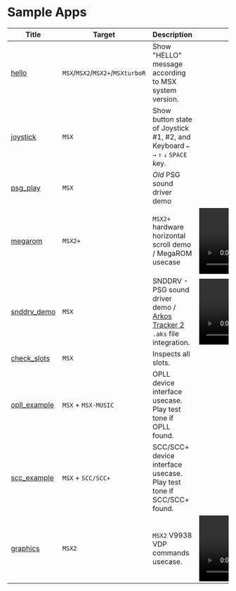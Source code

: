 # Sample Apps

| Title                         | Target                           | Description                                                                                                           | Video                                                                                                                              |
|-------------------------------|----------------------------------|-----------------------------------------------------------------------------------------------------------------------|------------------------------------------------------------------------------------------------------------------------------------|
| [hello](hello)                | `MSX`/`MSX2`/`MSX2+`/`MSXturboR` | Show "HELLO" message according to MSX system version.                                                                 |                                                                                                                                    |
| [joystick](joystick)          | `MSX`                            | Show button state of Joystick #1, #2, and Keyboard `←` `→` `↑` `↓` `SPACE` key.                                       |                                                                                                                                    |
| [psg\_play](psg_play)         | `MSX`                            | *Old* PSG sound driver demo                                                                                           |                                                                                                                                    |
| [megarom](megarom)            | `MSX2+`                          | `MSX2+` hardware horizontal scroll demo / MegaROM usecase                                                             | <video src="https://user-images.githubusercontent.com/659805/169100710-f450963c-10f3-4a99-bf2d-aa801da55f7e.mp4" controls muted /> |
| [snddrv\_demo](snddrv_demo)   | `MSX`                            | SNDDRV - PSG sound driver demo / [Arkos Tracker 2](http://www.julien-nevo.com/arkostracker/) `.aks` file integration. | <video src="https://user-images.githubusercontent.com/659805/200720906-7409fd6c-ee62-4f37-89bf-ba6645ebfc65.mp4" controls muted /> |
| [check\_slots](check_slots)   | `MSX`                            | Inspects all slots.                                                                                                   |                                                                                                                                    |
| [opll\_example](opll_example) | `MSX` + `MSX-MUSIC`              | OPLL device interface usecase. Play test tone if OPLL found.                                                          |                                                                                                                                    |
| [scc\_example](scc_example)   | `MSX` + `SCC/SCC+`               | SCC/SCC+ device interface usecase. Play test tone if SCC/SCC+ found.                                                  |                                                                                                                                    |
| [graphics](graphics)          | `MSX2`                           | `MSX2` V9938 VDP commands usecase.                                                                                    | <video src="https://user-images.githubusercontent.com/659805/205459023-5aee93da-b6a0-48fe-af47-7006bbb134e5.mp4" controls muted /> |
